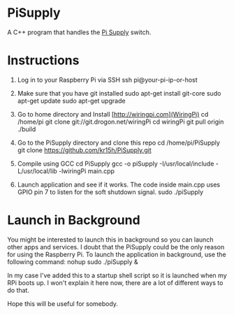 PiSupply
========

A C++ program that handles the [Pi Supply](http://www.pi-supply.com) switch.

Instructions
============

1. Log in to your Raspberry Pi via SSH
ssh pi@your-pi-ip-or-host

2. Make sure that you have git installed
sudo apt-get install git-core
sudo apt-get update
sudo apt-get upgrade

3. Go to home directory and Install [http://wiringpi.com](WiringPi)
cd /home/pi
git clone git://git.drogon.net/wiringPi
cd wiringPi
git pull origin
./build

4. Go to the PiSupply  directory and clone this repo
cd /home/pi/PiSupply
git clone https://github.com/kr15h/PiSupply.git

5. Compile using GCC 
cd PiSupply
gcc -o piSupply -I/usr/local/include -L/usr/local/lib -lwiringPi main.cpp

6. Launch application and see if it works. The code inside main.cpp uses GPIO pin 7 to listen for the soft shutdown signal.
sudo ./piSupply

Launch in Background
====================

You might be interested to launch this in background so you can launch other apps and services. I doubt that the PiSupply could be the only reason for using the Raspberry Pi. To launch the application in background, use the following command:
nohup sudo ./piSupply &

In my case I've added this to a startup shell script so it is launched when my RPi boots up. I won't explain it here now, there are a lot of different ways to do that.

Hope this will be useful for somebody.
